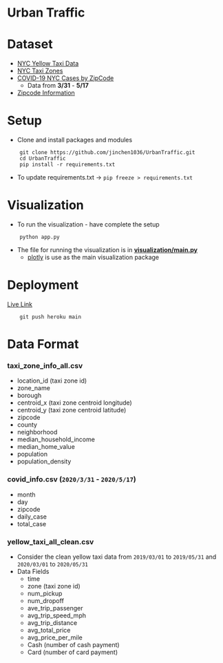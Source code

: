 # Urban Traffic 

# Dataset 
- [NYC Yellow Taxi Data](https://www1.nyc.gov/site/tlc/about/tlc-trip-record-data.page)
- [NYC Taxi Zones](https://data.cityofnewyork.us/Transportation/NYC-Taxi-Zones/d3c5-ddgc)
- [COVID-19 NYC Cases by ZipCode](https://github.com/thecityny/covid-19-nyc-data/blob/master/zcta.csv)
    - Data from **3/31** - **5/17**
- [Zipcode Information](https://pypi.org/project/uszipcode/)

# Setup 
- Clone and install packages and modules
```
    git clone https://github.com/jinchen1036/UrbanTraffic.git
    cd UrbanTraffic
    pip install -r requirements.txt
```
- To update requirements.txt ->  `pip freeze > requirements.txt`

# Visualization
- To run the visualization - have complete the setup 
```
    python app.py
```
- The file for running the visualization is in [**visualization/main.py**](https://github.com/jinchen1036/UrbanTraffic/blob/main/visualization/main.py)
    - [plotly](https://plotly.com/python/plotly-fundamentals/) is use as the main visualization package
    
# Deployment
[Live Link]()
```.env
    git push heroku main 
```

 
# Data Format
### taxi_zone_info_all.csv
- location_id   (taxi zone id)
- zone_name
- borough
- centroid_x    (taxi zone centroid longitude)
- centroid_y    (taxi zone centroid latitude)
- zipcode
- county
- neighborhood
- median_household_income
- median_home_value
- population
- population_density


### covid_info.csv  (`2020/3/31` - `2020/5/17`)
- month
- day
- zipcode
- daily_case
- total_case

### yellow_taxi_all_clean.csv
- Consider the clean yellow taxi data from `2019/03/01` to `2019/05/31` and `2020/03/01` to `2020/05/31`
- Data Fields
    - time
    - zone  (taxi zone id)
    - num_pickup
    - num_dropoff
    - ave_trip_passenger
    - avg_trip_speed_mph
    - avg_trip_distance 
    - avg_total_price
    - avg_price_per_mile
    - Cash (number of cash payment)
    - Card (number of card payment)

